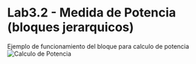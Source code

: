 # Lab3.2 - Medida de Potencia (bloques jerarquicos)

Ejemplo de funcionamiento del bloque para calculo de potencia
![Calculo de Potencia](https://user-images.githubusercontent.com/62948474/189468520-12229887-0649-442f-9a1e-e8563754080b.png)
